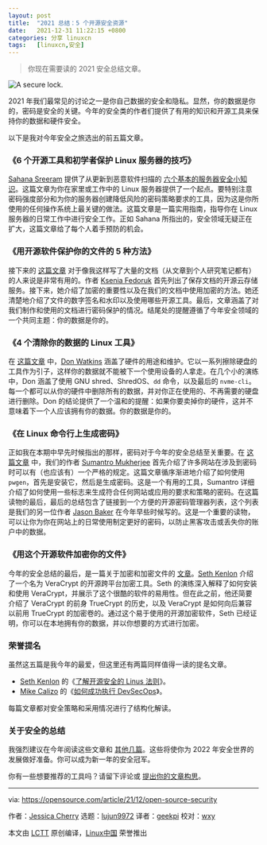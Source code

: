 ```yaml
---
layout: post
title:	"2021 总结：5 个开源安全资源"
date:	2021-12-31 11:22:15 +0800 
categories:	分享 linuxcn 
tags:	[linuxcn,安全]
---
```




> 
> 你现在需要读的 2021 安全总结文章。
> 
> 
> 


![](/Asserts/Images//attachment/album/202112/31/112208zcc0ccatn8mkvddk.jpg "A secure lock.")


2021 年我们最常见的讨论之一是你自己数据的安全和隐私。显然，你的数据是你的，密码是安全的关键。今年的安全类的作者们提供了有用的知识和开源工具来保持你的数据和硬件安全。


以下是我对今年安全之旅选出的前五篇文章。


### 《6 个开源工具和初学者保护 Linux 服务器的技巧》


[Sahana Sreeram](https://opensource.com/users/sahanasreeram01gmailcom) 提供了从更新到恶意软件扫描的 [六个基本的服务器安全小知识](https://opensource.com/article/21/4/securing-linux-servers)。这篇文章为你在家里或工作中的 Linux 服务器提供了一个起点。要特别注意密码强度部分和为你的服务器创建降低风险的密码策略要求的工具，因为这是你所使用的任何操作系统上最关键的做法。这篇文章是一篇实用指南，指导你在 Linux 服务器的日常工作中进行安全工作。正如 Sahana 所指出的，安全领域无疑正在扩大，这篇文章给了每个人着手预防的机会。


### 《用开源软件保护你的文件的 5 种方法》


接下来的 [这篇文章](https://opensource.com/article/21/4/secure-documents-open-source) 对于像我这样写了大量的文档（从文章到个人研究笔记都有）的人来说是非常有用的。作者 [Ksenia Fedoruk](https://opensource.com/users/ksenia-fedoruk) 首先列出了保存文档的开源云存储服务。接下来，她介绍了加密的重要性以及在我们的文档中使用加密的方法。她还清楚地介绍了文件的数字签名和水印以及使用哪些开源工具。最后，文章涵盖了对我们制作和使用的文档进行密码保护的情况。结尾处的提醒遵循了今年安全领域的一个共同主题：你的数据是你的。


### 《4 个清除你的数据的 Linux 工具》


在 [这篇文章](https://opensource.com/article/21/10/linux-tools-erase-data) 中，[Don Watkins](https://opensource.com/users/don-watkins) 涵盖了硬件的用途和维护。它以一系列擦除硬盘的工具作为引子，这样你的数据就不能被下一个使用设备的人拿走。在几个小的演练中，Don 涵盖了使用 GNU shred、ShredOS、`dd` 命令，以及最后的 `nvme-cli`。每一个都可以从你的硬件中删除所有的数据，并对你正在使用的、不再需要的硬盘进行删除。Don 的结论提供了一个温和的提醒：如果你要卖掉你的硬件，这并不意味着下一个人应该拥有你的数据。你的数据是你的。


### 《在 Linux 命令行上生成密码》


正如我在本期中早先时候指出的那样，密码对于今年的安全总结至关重要。在 [这篇文章](https://opensource.com/article/21/7/generate-passwords-pwgen) 中，我们的作者 [Sumantro Mukherjee](https://opensource.com/users/sumantro) 首先介绍了许多网站在涉及到密码时可以有（也应该有）一个严格的规定。这篇文章循序渐进地介绍了如何使用 `pwgen`，首先是安装它，然后是生成密码。这是一个有用的工具，Sumantro 详细介绍了如何使用一些标志来生成符合任何网站或应用的要求和策略的密码。在这篇读物的最后，最后的总结包含了链接到一个方便的开源密码管理器列表，这个列表是我们的另一位作者 [Jason Baker](https://opensource.com/users/jason-baker) 在今年早些时候写的。这是一个重要的读物，可以让你为你在网站上的日常使用制定更好的密码，以防止黑客攻击或丢失你的账户中的数据。


### 《用这个开源软件加密你的文件》


今年的安全总结的最后，是一篇关于加密和加密文件的 [文章](https://opensource.com/article/21/4/open-source-encryption)。[Seth Kenlon](https://opensource.com/users/seth) 介绍了一个名为 VeraCrypt 的开源跨平台加密工具。Seth 的演练深入解释了如何安装和使用 VeraCrypt，并展示了这个很酷的软件的易用性。但在此之前，他还简要介绍了 VeraCrypt 的前身 TrueCrypt 的历史，以及 VeraCrypt 是如何向后兼容以前用 TrueCrypt 的加密卷的。通过这个易于使用的开源加密软件，Seth 已经证明，你可以在本地拥有你的数据，并以你想要的方式进行加密。


### 荣誉提名


虽然这五篇是我今年的最爱，但这里还有两篇同样值得一读的提名文章。


* [Seth Kenlon](https://opensource.com/users/seth) 的《[了解开源安全的 Linus 法则](http://opensource.com/article/21/2/open-source-security)》。
* [Mike Calizo](https://opensource.com/users/mcalizo) 的《[如何成功执行 DevSecOps](http://opensource.com/article/21/2/devsecops)》。


每篇文章都对安全策略和采用情况进行了结构化解读。


### 关于安全的总结


我强烈建议在今年阅读这些文章和 [其他几篇](https://opensource.com/tags/security)。这些将使你为 2022 年安全世界的发展做好准备。你可以成为新一年的安全冠军。


你有一些想要推荐的工具吗？请留下评论或 [提出你的文章构思](https://opensource.com/how-submit-article)。




---


via: <https://opensource.com/article/21/12/open-source-security>


作者：[Jessica Cherry](https://opensource.com/users/cherrybomb) 选题：[lujun9972](https://github.com/lujun9972) 译者：[geekpi](https://github.com/geekpi) 校对：[wxy](https://github.com/wxy)


本文由 [LCTT](https://github.com/LCTT/TranslateProject) 原创编译，[Linux中国](https://linux.cn/) 荣誉推出
